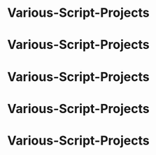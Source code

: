 # Various-Script-Projects

# Various-Script-Projects
# Various-Script-Projects
# Various-Script-Projects
# Various-Script-Projects

